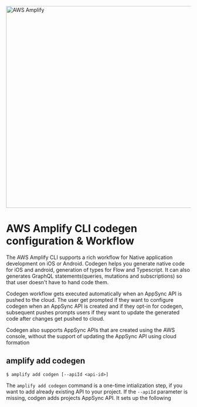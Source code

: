 <a href="https://aws-amplify.github.io/" target="_blank">
    <img src="https://s3.amazonaws.com/aws-mobile-hub-images/aws-amplify-logo.png" alt="AWS Amplify" width="550" >
</a>

# AWS Amplify CLI codegen configuration & Workflow

The AWS Amplify CLI supports a rich workflow for Native application development on iOS or Android. Codegen helps you generate native code for iOS and android, generation of types for Flow and Typescript. It can also generates GraphQL statements(queries, mutations and subscriptions) so that user doesn't have to hand code them.

Codegen workflow gets executed automatically when an AppSync API is pushed to the cloud. The user get prompted if they want to configure codegen when an AppSync API is created and if they opt-in for codegen, subsequent pushes prompts users if they want to update the generated code after changes get pushed to cloud.

Codegen also supports AppSync APIs that are created using the AWS console, without the support of updating the AppSync API using cloud formation

## amplify add codegen
```
$ amplify add codgen [--apiId <api-id>]
```

The `amplify add codegen` command is a one-time intialization step, if you want to add already existing API to your project. If the `--apiId` parameter is missing, codgen adds projects AppSync API. It sets up the following
